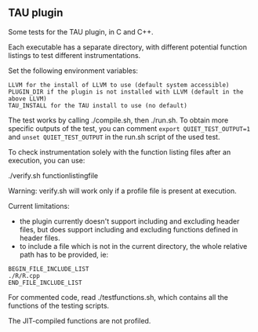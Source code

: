 ## TAU plugin 

Some tests for the TAU plugin, in C and C++.

Each executable has a separate directory, with different potential function listings to test different instrumentations.

Set the following environment variables:
```
LLVM for the install of LLVM to use (default system accessible)
PLUGIN_DIR if the plugin is not installed with LLVM (default in the above LLVM)
TAU_INSTALL for the TAU install to use (no default)
```

The test works by calling ./compile.sh, then ./run.sh. To obtain more specific outputs of the test, you can comment `export QUIET_TEST_OUTPUT=1` and `unset QUIET_TEST_OUTPUT` in the run.sh script of the used test.

To check instrumentation solely with the function listing files after an execution, you can use: 

./verify.sh functionlistingfile

Warning: verify.sh will work only if a profile file is present at execution. 

Current limitations:

 * the plugin currently doesn't support including and excluding header files, but does support including and excluding functions defined in header files.
 * to include a file which is not in the current directory, the whole relative path has to be provided, ie:

```
BEGIN_FILE_INCLUDE_LIST
./R/R.cpp
END_FILE_INCLUDE_LIST
```


For commented code, read ./testfunctions.sh, which contains all the functions of the testing scripts.

The JIT-compiled functions are not profiled.

